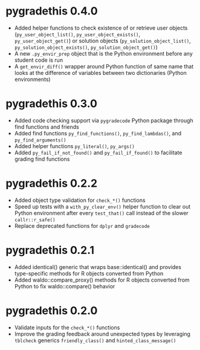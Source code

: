 # pygradethis 0.4.0

* Added helper functions to check existence of or retrieve user objects (`py_user_object_list()`, `py_user_object_exists()`, `py_user_object_get()`)
  or solution objects (`py_solution_object_list()`, `py_solution_object_exists()`, `py_solution_object_get()`)
* A new `.py_envir_prep` object that is the Python environment before any student code is run
* A `get_envir_diff()` wrapper around Python function of same name that looks at the difference of variables
  between two dictionaries (Python environments)

# pygradethis 0.3.0

* Added code checking support via `pygradecode` Python package through find functions and friends
* Added find functions `py_find_functions()`, `py_find_lambdas()`, and `py_find_arguments()`
* Added helper functions `py_literal()`, `py_args()`
* Added `py_fail_if_not_found()` and `py_fail_if_found()` to facilitate grading find functions

# pygradethis 0.2.2

* Added object type validation for `check_*()` functions
* Speed up tests with a `with_py_clear_env()` helper function to clear out Python environment 
  after every `test_that()` call instead of the slower `callr::r_safe()`
* Replace deprecated functions for `dplyr` and `gradecode`

# pygradethis 0.2.1

* Added identical() generic that wraps base::identical() and provides type-specific methods for R objects converted from Python
* Added waldo::compare_proxy() methods for R objects converted from Python to fix waldo::compare() behavior

# pygradethis 0.2.0

* Validate inputs for the `check_*()` functions
* Improve the grading feedback around unexpected types by leveraging `tblcheck` generics `friendly_class()` and `hinted_class_message()`

